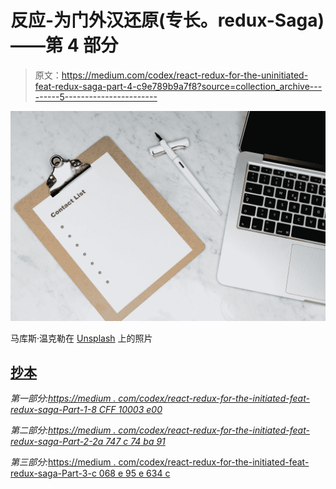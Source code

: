 # 反应-为门外汉还原(专长。redux-Saga)——第 4 部分

> 原文：<https://medium.com/codex/react-redux-for-the-uninitiated-feat-redux-saga-part-4-c9e789b9a7f8?source=collection_archive---------5----------------------->

![](img/13cfb0c2ad42cfe77391105d802ae796.png)

马库斯·温克勒在 [Unsplash](https://unsplash.com?utm_source=medium&utm_medium=referral) 上的照片

## [抄本](http://medium.com/codex)

*第一部分:*[*https://medium . com/codex/react-redux-for-the-initiated-feat-redux-saga-Part-1-8 CFF 10003 e00*](/codex/react-redux-for-the-uninitiated-feat-redux-saga-part-1-8cff10003e00)

*第二部分:*[*https://medium . com/codex/react-redux-for-the-initiated-feat-redux-saga-Part-2-2a 747 c 74 ba 91*](/codex/react-redux-for-the-uninitiated-feat-redux-saga-part-2-2a747c74ba91)

*第三部分:*[https://medium . com/codex/react-redux-for-the-initiated-feat-redux-saga-Part-3-c 068 e 95 e 634 c](/codex/react-redux-for-the-uninitiated-feat-redux-saga-part-3-c068e95e634c)